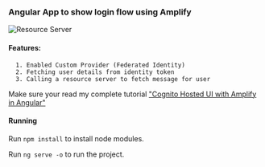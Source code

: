 ### Angular App to show login flow using Amplify
![Resource Server ](/resource-server.png)

#### Features:
      1. Enabled Custom Provider (Federated Identity)
      2. Fetching user details from identity token
      3. Calling a resource server to fetch message for user

Make sure your read my complete tutorial ["Cognito Hosted UI with Amplify in Angular"](https://medium.com/@arjunsk/cognito-hosted-ui-with-amplify-in-angular-7-26c9285675c4)

#### Running

Run `npm install` to install node modules.

Run `ng serve -o` to run the project.

